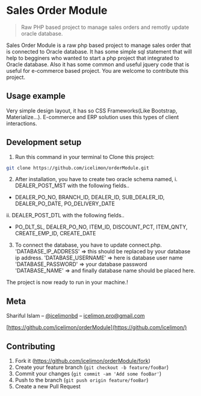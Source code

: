 # Sales Order Module
> Raw PHP based project to manage sales orders and remotly update oracle database. 


Sales Order Module is a raw php based project to manage sales order that is connected to Oracle database. It has some simple sql statement that will help to begginers who wanted to start a php project that integrated to Oracle database. Also it has some common and useful jquery code that is useful for e-commerce based project. You are welcome to contribute this project.  

## Usage example

Very simple design layout, it has so CSS Frameworks(Like Bootstrap, Materialize...). E-commerce and ERP solution uses this types of client interactions. 


## Development setup

1. Run this command in your terminal to Clone this project:

```sh
git clone https://github.com/icelimon/orderModule.git
```

2. After installation, you have to create two oracle schema named, 
i. DEALER_POST_MST with the following fields..
 - DEALER_PO_NO, BRANCH_ID, DEALER_ID, SUB_DEALER_ID, DEALER_PO_DATE, PO_DELIVERY_DATE

ii. DEALER_POST_DTL with the following fields..
 - PO_DLT_SL, DEALER_PO_NO, ITEM_ID, DISCOUNT_PCT, ITEM_QNTY, CREATE_EMP_ID, CREATE_DATE

3. To connect the database, you have to update connect.php.
'DATABASE_IP_ADDRESS' => this should be replaced by your database ip address.
'DATABASE_USERNAME' => here is database user name
'DATABASE_PASSWORD' => your database password
'DATABASE_NAME' => and finally database name should be placed here.

The project is now ready to run in your machine.!

## Meta

Shariful Islam – [@icelimonbd](https://twitter.com/icelimonbd) – icelimon.pro@gmail.com


[https://github.com/icelimon/orderModule](https://github.com/icelimon/)

## Contributing

1. Fork it (<https://github.com/icelimon/orderModule/fork>)
2. Create your feature branch (`git checkout -b feature/fooBar`)
3. Commit your changes (`git commit -am 'Add some fooBar'`)
4. Push to the branch (`git push origin feature/fooBar`)
5. Create a new Pull Request

<!-- Markdown link & img dfn's -->
[npm-image]: https://img.shields.io/npm/v/datadog-metrics.svg?style=flat-square
[npm-url]: https://npmjs.org/package/datadog-metrics
[npm-downloads]: https://img.shields.io/npm/dm/datadog-metrics.svg?style=flat-square
[travis-image]: https://img.shields.io/travis/dbader/node-datadog-metrics/master.svg?style=flat-square
[travis-url]: https://travis-ci.org/dbader/node-datadog-metrics
